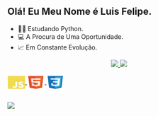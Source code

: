## Olá! Eu Meu Nome é  Luis Felipe.

- 👨‍🎓 Estudando Python.
- 💻 A Procura de Uma Oportunidade.
- 📈 Em Constante Evolução.

<div align="center">
  <a href="https://github.com/Felipeysz">
  <img height="180em" src="https://github-readme-stats.vercel.app/api?username=Felipeysz&show_icons=true&theme=radical&include_all_commits=true&count_private=true"/>
  <img height="180em" src="https://github-readme-stats.vercel.app/api/top-langs/?username=Felipeysz&layout=compact&langs_count=7&theme=radical"/>
</div>
<div style="display: inline_block"><br>
  <img align="center" alt="Felipe-Js" height="30" width="40" src="https://raw.githubusercontent.com/devicons/devicon/master/icons/javascript/javascript-plain.svg">
  <img align="center" alt="Felipe-HTML" height="30" width="40" src="https://raw.githubusercontent.com/devicons/devicon/master/icons/html5/html5-original.svg">
  <img align="center" alt="Felipe-CSS" height="30" width="40" src="https://raw.githubusercontent.com/devicons/devicon/master/icons/css3/css3-original.svg">
</div>

##

<div>
  <a href="https://www.linkedin.com/in/felipe-santana-5a8702234/" target="_blank"><img src="https://img.shields.io/badge/-LinkedIn-%230077B5?style=for-the-badge&logo=linkedin&logoColor=white" target="_blank"></a> 
</div>
